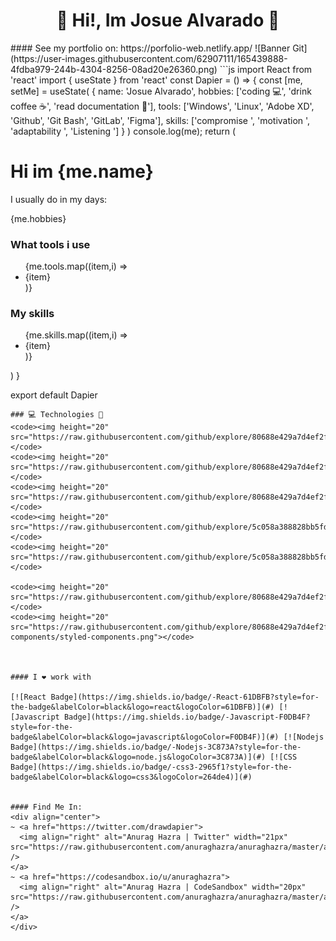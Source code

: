 <h1 align="center">💫 Hi!, Im Josue Alvarado 💫</h1>
#### See my portfolio on: https://porfolio-web.netlify.app/
![Banner Git](https://user-images.githubusercontent.com/62907111/165439888-4fdba979-244b-4304-8256-08ad20e26360.png)
```js
import React from 'react'
import { useState } from 'react'
const Dapier = () => {
    const [me, setMe] = useState(
        {
            name: 'Josue Alvarado',
            hobbies: ['coding 💻', 'drink coffee ☕', 'read documentation 📖'],
            tools: ['Windows', 'Linux', 'Adobe XD', 'Github', 'Git Bash', 'GitLab', 'Figma'],
            skills: ['compromise ', 'motivation ', 'adaptability ', 'Listening ']   
        }
    )
    console.log(me);
  return (
    <div>
        <h1>
            Hi im {me.name}
        </h1>
        <span>I usually do in my days:</span>
        <p>{me.hobbies}</p>
        <h3>What tools i use</h3>
        <ul>
            {me.tools.map((item,i) =>
                <li key={i}>
                    <span>{item}</span>
                </li>
            )}
        </ul>
        <h3>My skills</h3>
        <ul>
            {me.skills.map((item,i) =>
                <li key={i}>
                    <span>{item}</span>
                </li>
            )}
        </ul>
    </div>
  )
}

export default Dapier

```
### 💻 Technologies 📱 
<code><img height="20" src="https://raw.githubusercontent.com/github/explore/80688e429a7d4ef2fca1e82350fe8e3517d3494d/topics/javascript/javascript.png"></code>
<code><img height="20" src="https://raw.githubusercontent.com/github/explore/80688e429a7d4ef2fca1e82350fe8e3517d3494d/topics/angular/angular.png"></code>
<code><img height="20" src="https://raw.githubusercontent.com/github/explore/80688e429a7d4ef2fca1e82350fe8e3517d3494d/topics/react/react.png"></code>
<code><img height="20" src="https://raw.githubusercontent.com/github/explore/5c058a388828bb5fde0bcafd4bc867b5bb3f26f3/topics/firebase/firebase.png"></code>
<code><img height="20" src="https://raw.githubusercontent.com/github/explore/5c058a388828bb5fde0bcafd4bc867b5bb3f26f3/topics/mongodb/mongodb.png"></code>

<code><img height="20" src="https://raw.githubusercontent.com/github/explore/80688e429a7d4ef2fca1e82350fe8e3517d3494d/topics/nodejs/nodejs.png"></code>
<code><img height="20" src="https://raw.githubusercontent.com/github/explore/80688e429a7d4ef2fca1e82350fe8e3517d3494d/topics/styled-components/styled-components.png"></code>



#### I ❤️ work with

[![React Badge](https://img.shields.io/badge/-React-61DBFB?style=for-the-badge&labelColor=black&logo=react&logoColor=61DBFB)](#) [![Javascript Badge](https://img.shields.io/badge/-Javascript-F0DB4F?style=for-the-badge&labelColor=black&logo=javascript&logoColor=F0DB4F)](#) [![Nodejs Badge](https://img.shields.io/badge/-Nodejs-3C873A?style=for-the-badge&labelColor=black&logo=node.js&logoColor=3C873A)](#) [![CSS Badge](https://img.shields.io/badge/-css3-2965f1?style=for-the-badge&labelColor=black&logo=css3&logoColor=264de4)](#)


#### Find Me In:
<div align="center">
~ <a href="https://twitter.com/drawdapier">
  <img align="right" alt="Anurag Hazra | Twitter" width="21px" src="https://raw.githubusercontent.com/anuraghazra/anuraghazra/master/assets/twitter.svg" />
</a>
~ <a href="https://codesandbox.io/u/anuraghazra">
  <img align="right" alt="Anurag Hazra | CodeSandbox" width="20px" src="https://raw.githubusercontent.com/anuraghazra/anuraghazra/master/assets/codesandbox.svg" />
</a>
</div>


